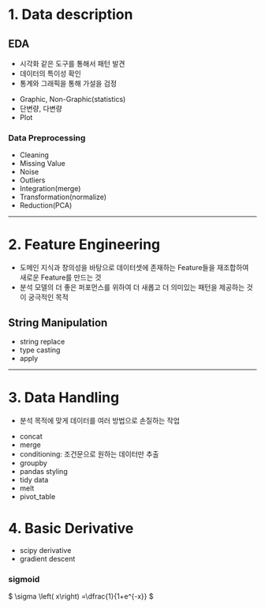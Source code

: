 # 1. Data description

## EDA

- 시각화 같은 도구를 통해서 패턴 발견
- 데이터의 특이성 확인
- 통계와 그래픽을 통해 가설을 검정

* Graphic, Non-Graphic(statistics)
* 단변량, 다변량
* Plot

### Data Preprocessing
* Cleaning
* Missing Value
* Noise
* Outliers
* Integration(merge)
* Transformation(normalize)
* Reduction(PCA)

-----

# 2. Feature Engineering

- 도메인 지식과 창의성을 바탕으로 데이터셋에 존재하는 Feature들을 재조합하여 새로운 Feature를 만드는 것
- 분석 모델의 더 좋은 퍼포먼스를 위하여 더 새롭고 더 의미있는 패턴을 제공하는 것이 궁극적인 목적

## String Manipulation

* string replace
* type casting
* apply 

------

# 3. Data Handling

- 분석 목적에 맞게 데이터를 여러 방법으로 손질하는 작업

* concat
* merge
* conditioning: 조건문으로 원하는 데이터만 추출
* groupby
* pandas styling
* tidy data
* melt
* pivot_table

# 4. Basic Derivative

* scipy derivative
* gradient descent

### sigmoid

$ \sigma \left( x\right) =\dfrac{1}{1+e^{-x}} $

